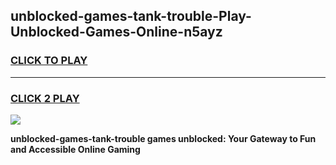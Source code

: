 
## unblocked-games-tank-trouble-Play-Unblocked-Games-Online-n5ayz
<h3>
<a href="https://premium76.site?title=unblocked-games-tank-trouble&ref=25A">CLICK TO PLAY</a></h3>
<hr>

<h3>
<a href="https://premium76.site?title=unblocked-games-tank-trouble&ref=25A">CLICK 2 PLAY</a>
  
</h3>

<a href="https://premium76.site?title=unblocked-games-tank-trouble&ref=25A"><img src="https://clearcache.store/games.png"></a>


**unblocked-games-tank-trouble games unblocked: Your Gateway to Fun and Accessible Online Gaming**
